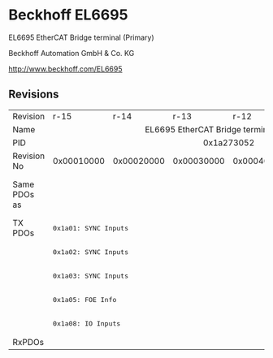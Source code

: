 # Beckhoff EL6695

EL6695 EtherCAT Bridge terminal (Primary)

Beckhoff Automation GmbH & Co. KG

http://www.beckhoff.com/EL6695

## Revisions
<table>
<tr>
<td>Revision</td>
<td>r-15</td>
<td>r-14</td>
<td>r-13</td>
<td>r-12</td>
<td>r-11</td>
<td>r-10</td>
</tr>
<tr>
<td>Name</td>
<td colspan=6 align="center">EL6695 EtherCAT Bridge terminal (Primary)</td>
</tr>
<tr>
<td>PID</td>
<td colspan=6 align="center">0x1a273052</td>
</tr>
<tr>
<td>Revision No</td>
<td>0x00010000</td>
<td>0x00020000</td>
<td>0x00030000</td>
<td>0x00040000</td>
<td>0x00050000</td>
<td>0x00060000</td>
</tr>
<tr>
<td>Same PDOs as</td>
<td colspan=3 align="center"></td>
<td colspan=3 align="center"><a href="EL6695-0002.md">EL6695-0002 r-10</a><br/><a href="EL6695-0002.md">EL6695-0002 r-11</a><br/><a href="EL6695-0002.md">EL6695-0002 r-12</a><br/><a href="EL6695-0002.md">EL6695-0002 r-13</a></td>
</tr>
<tr>
<td rowspan=5 valign=top>TX PDOs</td>
<td colspan=6 align="left"><pre>0x1a01: SYNC Inputs</pre></td>
<td></td>
</tr>
<tr>
<td colspan=6 align="left"><pre>0x1a02: SYNC Inputs</pre></td>
</tr>
<tr>
<td colspan=6 align="left"><pre>0x1a03: SYNC Inputs</pre></td>
</tr>
<tr>
<td colspan=6 align="left"><pre>0x1a05: FOE Info</pre></td>
</tr>
<tr>
<td colspan=6 align="left"><pre>0x1a08: IO Inputs</pre></td>
</tr>
<tr>
<td>RxPDOs</td>
<td colspan=6 align="left"></td>
</tr>
</table>

